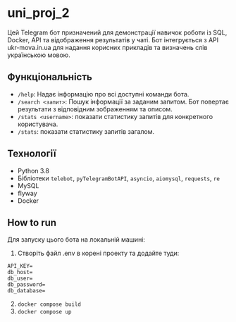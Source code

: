 # uni_proj_2

Цей Telegram бот призначений для демонстрації навичок роботи із SQL, Docker, API та відображення результатів у чаті. Бот інтегрується з API ukr-mova.in.ua для надання корисних прикладів та визначень слів українською мовою.

## Функціональність

- `/help`: Надає інформацію про всі доступні команди бота.
- `/search <запит>`: Пошук інформації за заданим запитом. Бот повертає результати з відповідним зображенням та описом.
- `/stats <username>`: показати статистику запитів для конкретного користувача.
- `/stats`: показати статистику запитів загалом.

## Технології

- Python 3.8
- Бібліотеки `telebot`, `pyTelegramBotAPI`, `asyncio`, `aiomysql`, `requests`, `re`
- MySQL
- flyway
- Docker

## How to run

Для запуску цього бота на локальній машині:

1. Створіть файл .env в корені проекту та додайте туди:

`API_KEY=`\
`db_host=`\
`db_user=`\
`db_password=`\
`db_database=`

2.  `docker compose build`
3.  `docker compose up`